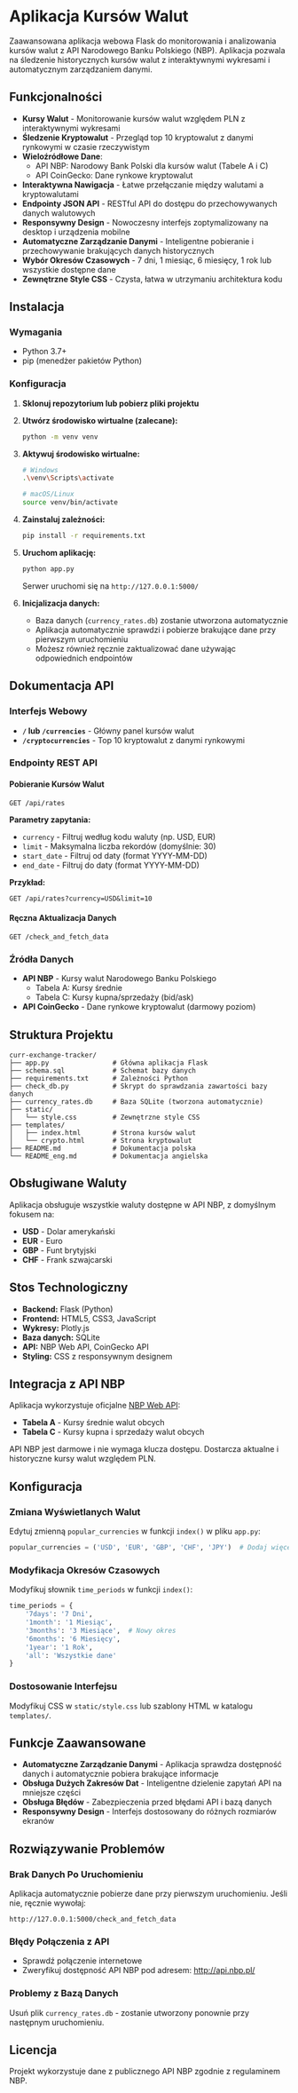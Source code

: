 # Aplikacja Kursów Walut

Zaawansowana aplikacja webowa Flask do monitorowania i analizowania kursów walut z API Narodowego Banku Polskiego (NBP). Aplikacja pozwala na śledzenie historycznych kursów walut z interaktywnymi wykresami i automatycznym zarządzaniem danymi.

## Funkcjonalności

- **Kursy Walut** - Monitorowanie kursów walut względem PLN z interaktywnymi wykresami
- **Śledzenie Kryptowalut** - Przegląd top 10 kryptowalut z danymi rynkowymi w czasie rzeczywistym
- **Wieloźródłowe Dane**:
  - API NBP: Narodowy Bank Polski dla kursów walut (Tabele A i C)
  - API CoinGecko: Dane rynkowe kryptowalut
- **Interaktywna Nawigacja** - Łatwe przełączanie między walutami a kryptowalutami
- **Endpointy JSON API** - RESTful API do dostępu do przechowywanych danych walutowych
- **Responsywny Design** - Nowoczesny interfejs zoptymalizowany na desktop i urządzenia mobilne
- **Automatyczne Zarządzanie Danymi** - Inteligentne pobieranie i przechowywanie brakujących danych historycznych
- **Wybór Okresów Czasowych** - 7 dni, 1 miesiąc, 6 miesięcy, 1 rok lub wszystkie dostępne dane
- **Zewnętrzne Style CSS** - Czysta, łatwa w utrzymaniu architektura kodu

## Instalacja

### Wymagania

- Python 3.7+
- pip (menedżer pakietów Python)

### Konfiguracja

1. **Sklonuj repozytorium lub pobierz pliki projektu**

2. **Utwórz środowisko wirtualne (zalecane):**
   ```bash
   python -m venv venv
   ```

3. **Aktywuj środowisko wirtualne:**
   ```bash
   # Windows
   .\venv\Scripts\activate
   
   # macOS/Linux
   source venv/bin/activate
   ```

4. **Zainstaluj zależności:**
   ```bash
   pip install -r requirements.txt
   ```

5. **Uruchom aplikację:**
   ```bash
   python app.py
   ```
   
   Serwer uruchomi się na `http://127.0.0.1:5000/`

6. **Inicjalizacja danych:**
   - Baza danych (`currency_rates.db`) zostanie utworzona automatycznie
   - Aplikacja automatycznie sprawdzi i pobierze brakujące dane przy pierwszym uruchomieniu
   - Możesz również ręcznie zaktualizować dane używając odpowiednich endpointów

## Dokumentacja API

### Interfejs Webowy

- **`/` lub `/currencies`** - Główny panel kursów walut
- **`/cryptocurrencies`** - Top 10 kryptowalut z danymi rynkowymi

### Endpointy REST API

#### Pobieranie Kursów Walut
```
GET /api/rates
```

**Parametry zapytania:**
- `currency` - Filtruj według kodu waluty (np. USD, EUR)
- `limit` - Maksymalna liczba rekordów (domyślnie: 30)
- `start_date` - Filtruj od daty (format YYYY-MM-DD)
- `end_date` - Filtruj do daty (format YYYY-MM-DD)

**Przykład:**
```
GET /api/rates?currency=USD&limit=10
```

#### Ręczna Aktualizacja Danych
```
GET /check_and_fetch_data
```

### Źródła Danych

- **API NBP** - Kursy walut Narodowego Banku Polskiego
  - Tabela A: Kursy średnie
  - Tabela C: Kursy kupna/sprzedaży (bid/ask)
- **API CoinGecko** - Dane rynkowe kryptowalut (darmowy poziom)

## Struktura Projektu

```
curr-exchange-tracker/
├── app.py                # Główna aplikacja Flask
├── schema.sql            # Schemat bazy danych
├── requirements.txt      # Zależności Python
├── check_db.py           # Skrypt do sprawdzania zawartości bazy danych
├── currency_rates.db     # Baza SQLite (tworzona automatycznie)
├── static/
│   └── style.css         # Zewnętrzne style CSS
├── templates/
│   ├── index.html        # Strona kursów walut
│   └── crypto.html       # Strona kryptowalut
├── README.md             # Dokumentacja polska
└── README_eng.md         # Dokumentacja angielska
```

## Obsługiwane Waluty

Aplikacja obsługuje wszystkie waluty dostępne w API NBP, z domyślnym fokusem na:

- **USD** - Dolar amerykański
- **EUR** - Euro
- **GBP** - Funt brytyjski  
- **CHF** - Frank szwajcarski

## Stos Technologiczny

- **Backend:** Flask (Python)
- **Frontend:** HTML5, CSS3, JavaScript
- **Wykresy:** Plotly.js
- **Baza danych:** SQLite
- **API:** NBP Web API, CoinGecko API
- **Styling:** CSS z responsywnym designem

## Integracja z API NBP

Aplikacja wykorzystuje oficjalne [NBP Web API](http://api.nbp.pl/):

- **Tabela A** - Kursy średnie walut obcych
- **Tabela C** - Kursy kupna i sprzedaży walut obcych

API NBP jest darmowe i nie wymaga klucza dostępu. Dostarcza aktualne i historyczne kursy walut względem PLN.

## Konfiguracja

### Zmiana Wyświetlanych Walut

Edytuj zmienną `popular_currencies` w funkcji `index()` w pliku `app.py`:

```python
popular_currencies = ('USD', 'EUR', 'GBP', 'CHF', 'JPY')  # Dodaj więcej walut
```

### Modyfikacja Okresów Czasowych

Modyfikuj słownik `time_periods` w funkcji `index()`:

```python
time_periods = {
    '7days': '7 Dni',
    '1month': '1 Miesiąc', 
    '3months': '3 Miesiące',  # Nowy okres
    '6months': '6 Miesięcy',
    '1year': '1 Rok',
    'all': 'Wszystkie dane'
}
```

### Dostosowanie Interfejsu

Modyfikuj CSS w `static/style.css` lub szablony HTML w katalogu `templates/`.

## Funkcje Zaawansowane

- **Automatyczne Zarządzanie Danymi** - Aplikacja sprawdza dostępność danych i automatycznie pobiera brakujące informacje
- **Obsługa Dużych Zakresów Dat** - Inteligentne dzielenie zapytań API na mniejsze części
- **Obsługa Błędów** - Zabezpieczenia przed błędami API i bazą danych
- **Responsywny Design** - Interfejs dostosowany do różnych rozmiarów ekranów

## Rozwiązywanie Problemów

### Brak Danych Po Uruchomieniu

Aplikacja automatycznie pobierze dane przy pierwszym uruchomieniu. Jeśli nie, ręcznie wywołaj:

```
http://127.0.0.1:5000/check_and_fetch_data
```

### Błędy Połączenia z API

- Sprawdź połączenie internetowe
- Zweryfikuj dostępność API NBP pod adresem: http://api.nbp.pl/

### Problemy z Bazą Danych

Usuń plik `currency_rates.db` - zostanie utworzony ponownie przy następnym uruchomieniu.

## Licencja

Projekt wykorzystuje dane z publicznego API NBP zgodnie z regulaminem NBP.

